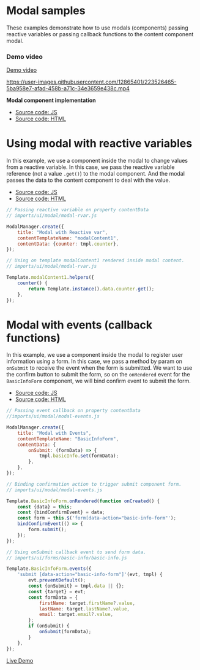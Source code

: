 # Modal samples

These examples demonstrate how to use modals (components) passing reactive variables or passing callback functions to
the content component modal.

### Demo video 
[Demo video](videos/meteor-blaze-sample.mp4)


https://user-images.githubusercontent.com/12865401/223526465-5ba958e7-afad-458b-a71c-34e3659e438c.mp4


**Modal component implementation**

* [Source code: JS](imports/ui/modal/modal.js)
* [Source code: HTML](imports/ui/modal/modal.html)

# Using modal with reactive variables

In this example, we use a component inside the modal to change values from a reactive variable. In this case, we pass
the reactive variable reference (not a value `.get()`) to the modal component. And the modal passes the data to the
content component to deal with the value.

* [Source code: JS](imports/ui/modal/modal-rvar.js)
* [Source code: HTML](imports/ui/modal/modal-rvar.html)

```javascript
// Passing reactive variable on property contentData
// imports/ui/modal/modal-rvar.js

ModalManager.create({
    title: "Modal with Reactive var",
    contentTemplateName: "modalContent1",
    contentData: {counter: tmpl.counter},
});

// Using on template modalContent1 rendered inside modal content.
// imports/ui/modal/modal-rvar.js

Template.modalContent1.helpers({
    counter() {
        return Template.instance().data.counter.get();
    },
});
```

# Modal with events (callback functions)

In this example, we use a component inside the modal to register user information using a form. In this case, we pass a
method by param on `onSubmit` to receive the event when the form is submitted. We want to use the confirm button to submit
the form, so on the `onRendered` event for the `BasicInfoForm` component, we will bind confirm event to submit the form.

* [Source code: JS](imports/ui/modal/modal-events.js)
* [Source code: HTML](imports/ui/modal/modal-events.html)

```javascript
// Passing event callback on property contentData
//imports/ui/modal/modal-events.js

ModalManager.create({
    title: "Modal with Events",
    contentTemplateName: "BasicInfoForm",
    contentData: {
        onSubmit: (formData) => {
            tmpl.basicInfo.set(formData);
        },
    },
});

// Binding confirmation action to trigger submit component form.
// imports/ui/modal/modal-events.js

Template.BasicInfoForm.onRendered(function onCreated() {
    const {data} = this;
    const {bindConfirmEvent} = data;
    const form = this.$('form[data-action="basic-info-form"');
    bindConfirmEvent(() => {
        form.submit();
    });
});

// Using onSubmit callback event to send form data.
// imports/ui/forms/basic-info/basic-info.js

Template.BasicInfoForm.events({
    'submit [data-action="basic-info-form"]'(evt, tmpl) {
        evt.preventDefault();
        const {onSubmit} = tmpl.data || {};
        const {target} = evt;
        const formData = {
            firstName: target.firstName?.value,
            lastName: target.lastName?.value,
            email: target.email?.value,
        };
        if (onSubmit) {
            onSubmit(formData);
        }
    },
});
```

[Live Demo](https://meteor-blaze-samples-prod-quave.svc.zcloud.ws/)

